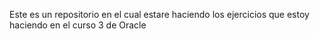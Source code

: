 Este es un repositorio en el cual estare haciendo los ejercicios que estoy haciendo en el curso 3 de Oracle
